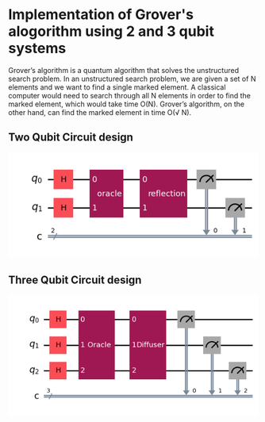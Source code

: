 # Implementation of Grover's alogorithm using 2 and 3 qubit systems

Grover’s algorithm is a quantum algorithm that solves the unstructured search problem. In an unstructured search problem, we are given a set of N elements and we want to find a single marked element. A classical computer would need to search through all N elements in order to find the marked element, which would take time O(N). Grover’s algorithm, on the other hand, can find the marked element in time  O(√ N).

## Two Qubit Circuit design

![alt text](images/2-qubit-circuit.png)


## Three Qubit Circuit design

![alt text](images/3-qubit-circuit.png)
